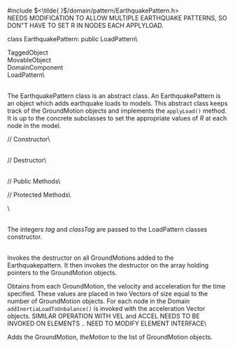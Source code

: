 \
\#include $<\tilde{ }$/domain/pattern/EarthquakePattern.h$>$\
NEEDS MODIFICATION TO ALLOW MULTIPLE EARTHQUAKE PATTERNS, SO DON"T HAVE
TO SET R IN NODES EACH APPLYLOAD.

class EarthquakePattern: public LoadPattern\

TaggedObject\
MovableObject\
DomainComponent\
LoadPattern\

\
The EarthquakePattern class is an abstract class. An EarthquakePattern
is an object which adds earthquake loads to models. This abstract class
keeps track of the GroundMotion objects and implements the `applyLoad()`
method. It is up to the concrete subclasses to set the appropriate
values of *R* at each node in the model.

// Constructor\

\
// Destructor\

\
// Public Methods\

// Protected Methods\

\

\
The integers *tag* and *classTag* are passed to the LoadPattern classes
constructor.

\
Invokes the destructor on all GroundMotions added to the
Earthquakepattern. It then invokes the destructor on the array holding
pointers to the GroundMotion objects.

Obtains from each GroundMotion, the velocity and acceleration for the
time specified. These values are placed in two Vectors of size equal to
the number of GroundMotion objects. For each node in the Domain
`addInertiaLoadToUnbalance()` is invoked with the acceleration Vector
objects. SIMILAR OPERATION WITH VEL and ACCEL NEEDS TO BE INVOKED ON
ELEMENTS .. NEED TO MODIFY ELEMENT INTERFACE\

Adds the GroundMotion, *theMotion* to the list of GroundMotion objects.
